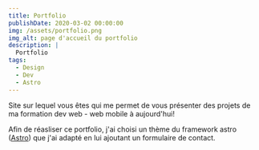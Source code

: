 ```yaml
---
title: Portfolio
publishDate: 2020-03-02 00:00:00
img: /assets/portfolio.png
img_alt: page d'accueil du portfolio
description: |
  Portfolio
tags:
  - Design
  - Dev
  - Astro
---
```



Site sur lequel vous êtes qui me permet de vous présenter des projets de ma formation dev web - web mobile à aujourd'hui!

Afin de réasliser ce portfolio, j'ai choisi un thème du framework astro ([Astro](https://astro.build/)) que j'ai adapté en lui ajoutant un formulaire de contact.
